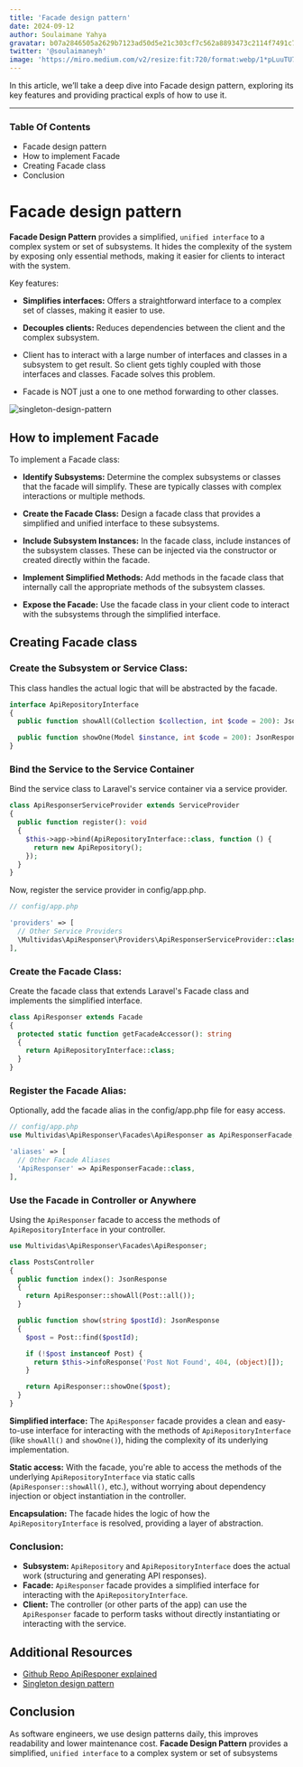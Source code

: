 ```yaml
---
title: 'Facade design pattern'
date: 2024-09-12
author: Soulaimane Yahya
gravatar: b07a2846505a2629b7123ad50d5e21c303cf7c562a8893473c2114f7491c7796
twitter: '@soulaimaneyh'
image: 'https://miro.medium.com/v2/resize:fit:720/format:webp/1*pLuuTU7pu1cbzin1Mov3bg.jpeg'
---
```


In this article, we’ll take a deep dive into Facade design pattern, exploring its key features and providing practical expls of how to use it.

---

### Table Of Contents

- Facade design pattern
- How to implement Facade
- Creating Facade class
- Conclusion

# Facade design pattern

**Facade Design Pattern** provides a simplified, `unified interface` to a complex system or set of subsystems. It hides the complexity of the system by exposing only essential methods, making it easier for clients to interact with the system.

Key features:

- **Simplifies interfaces:** Offers a straightforward interface to a complex set of classes, making it easier to use.
- **Decouples clients:** Reduces dependencies between the client and the complex subsystem.

- Client has to interact with a large number of interfaces and classes in a subsystem to get result. So client gets tighly coupled with those interfaces and classes. Facade solves this problem.

- Facade is NOT just a one to one method forwarding to other classes.

<img src="https://refactoring.guru/images/patterns/diagrams/facade/structure.png" alt="singleton-design-pattern" />

## How to implement Facade

To implement a Facade class:

- **Identify Subsystems:** Determine the complex subsystems or classes that the facade will simplify. These are typically classes with complex interactions or multiple methods.

- **Create the Facade Class:** Design a facade class that provides a simplified and unified interface to these subsystems.

- **Include Subsystem Instances:** In the facade class, include instances of the subsystem classes. These can be injected via the constructor or created directly within the facade.

- **Implement Simplified Methods:** Add methods in the facade class that internally call the appropriate methods of the subsystem classes.

- **Expose the Facade:** Use the facade class in your client code to interact with the subsystems through the simplified interface.

## Creating Facade class

### Create the Subsystem or Service Class:

This class handles the actual logic that will be abstracted by the facade.

```php
interface ApiRepositoryInterface
{
  public function showAll(Collection $collection, int $code = 200): JsonResponse;

  public function showOne(Model $instance, int $code = 200): JsonResponse;
}
```

### Bind the Service to the Service Container

Bind the service class to Laravel's service container via a service provider.

```php
class ApiResponserServiceProvider extends ServiceProvider
{
  public function register(): void
  {
    $this->app->bind(ApiRepositoryInterface::class, function () {
      return new ApiRepository();
    });
  }
}
```

Now, register the service provider in config/app.php.

```php
// config/app.php

'providers' => [
  // Other Service Providers
  \Multividas\ApiResponser\Providers\ApiResponserServiceProvider::class,
],
```

### Create the Facade Class:

Create the facade class that extends Laravel's Facade class and implements the simplified interface.

```php
class ApiResponser extends Facade
{
  protected static function getFacadeAccessor(): string
  {
    return ApiRepositoryInterface::class;
  }
}
```

### Register the Facade Alias:

Optionally, add the facade alias in the config/app.php file for easy access.

```php
// config/app.php
use Multividas\ApiResponser\Facades\ApiResponser as ApiResponserFacade;

'aliases' => [
  // Other Facade Aliases
  'ApiResponser' => ApiResponserFacade::class,
],
```

### Use the Facade in Controller or Anywhere

Using the `ApiResponser` facade to access the methods of `ApiRepositoryInterface` in your controller.

```php
use Multividas\ApiResponser\Facades\ApiResponser;

class PostsController
{
  public function index(): JsonResponse
  {
    return ApiResponser::showAll(Post::all());
  }

  public function show(string $postId): JsonResponse
  {
    $post = Post::find($postId);

    if (!$post instanceof Post) {
      return $this->infoResponse('Post Not Found', 404, (object)[]);
    }

    return ApiResponser::showOne($post);
  }
}
```

**Simplified interface:** The `ApiResponser` facade provides a clean and easy-to-use interface for interacting with the methods of `ApiRepositoryInterface` (like `showAll()` and `showOne()`), hiding the complexity of its underlying implementation.

**Static access:** With the facade, you're able to access the methods of the underlying `ApiRepositoryInterface` via static calls (`ApiResponser::showAll()`, etc.), without worrying about dependency injection or object instantiation in the controller.

**Encapsulation:** The facade hides the logic of how the `ApiRepositoryInterface` is resolved, providing a layer of abstraction.

### Conclusion:

- **Subsystem:** `ApiRepository` and `ApiRepositoryInterface` does the actual work (structuring and generating API responses).
- **Facade:** `ApiResponser` facade provides a simplified interface for interacting with the `ApiRepositoryInterface`.
- **Client:** The controller (or other parts of the app) can use the `ApiResponser` facade to perform tasks without directly instantiating or interacting with the service.

## Additional Resources

- [Github Repo ApiResponer explained](https://github.com/multividas/api-responser)
- [Singleton design pattern](https://engineering.multividas.com/posts/singleton-design-pattern)

## Conclusion

As software engineers, we use design patterns daily, this improves readability and lower maintenance cost. **Facade Design Pattern** provides a simplified, `unified interface` to a complex system or set of subsystems
